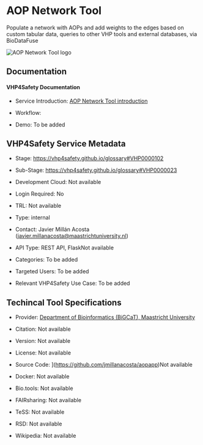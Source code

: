 # AOP Network Tool

<!--- This file is autogenerated. Edit aopnetwork.json to make changes in this page. --->

Populate a network with AOPs and add weights to the edges based on custom tabular data, queries to other VHP tools and external databases, via BioDataFuse 

![AOP Network Tool logo](https://raw.githubusercontent.com/VHP4Safety/cloud/main/docs/service/)

## Documentation

#### VHP4Safety Documentation

* Service Introduction: [AOP Network Tool introduction]()

* Workflow: []()

* Demo: To be added

<h4 id='tess-widget-materials-header'></h4>

<div id='tess-widget-materials-list' class='tess-widget tess-widget-list'></div>
<script>
  function initTeSSWidgets() {
    var query = 'aopnetwork';
    if (query.trim() != '') {
      TessWidget.Materials(document.getElementById('tess-widget-materials-list'),
                           'SimpleList',
                           {
                             opts: {
                               enableSearch: false
                             },
                             params: {
                               pageSize: 5,
                               q: query
                             }
                           });
      document.getElementById('tess-widget-materials-header').innerHTML = 'Documentation from ELIXIR TeSS'
    }
}
</script>
<script async='' defer='' src='https://elixirtess.github.io/TeSS_widgets/components/js/tess-widget-standalone.js' onload='initTeSSWidgets()'></script>

## VHP4Safety Service Metadata

* Stage: https://vhp4safety.github.io/glossary#VHP0000102

* Sub-Stage: https://vhp4safety.github.io/glossary#VHP0000023

* Development Cloud: []()Not available

* Login Required: No

* TRL: Not available

* Type: internal

* Contact: Javier Millán Acosta (javier.millanacosta@maastrichtuniversity.nl)

* API Type: REST API, FlaskNot available

* Categories: To be added

* Targeted Users: To be added

* Relevant VHP4Safety Use Case: To be added

## Techincal Tool Specifications

* Provider: [Department of Bioinformatics (BiGCaT), Maastricht University](https://www.maastrichtuniversity.nl/research/bioinformatics)

* Citation: [](https://doi.org/)Not available

* Version: Not available

* License: Not available

* Source Code: ](https://github.com/jmillanacosta/aopapp)Not available

* Docker: []()Not available

* Bio.tools: Not available

* FAIRsharing: Not available

* TeSS: Not available

* RSD: Not available

* Wikipedia: Not available

<script type="application/ld+json">
  {
    "@context": "https://schema.org/",
    "@type": "SoftwareApplication",
    "http://purl.org/dc/terms/conformsTo": {
      "@type": "CreativeWork", "@id": "https://bioschemas.org/profiles/ComputationalTool/1.0-RELEASE"
    },
    "@id" : "https://vhp4safety.github.io/cloud/service/aopnetwork",
    "name": "AOP Network Tool",
    "description": "Populate a network with AOPs and add weights to the edges based on custom tabular data, queries to other VHP tools and external databases, via BioDataFuse ",
    "url": ""
  }
</script>
